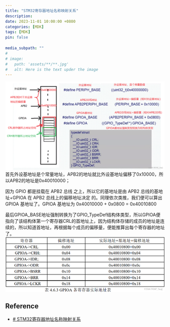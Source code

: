 ```yaml
---
title: "STM32寄存器地址名称映射关系"
description: 
date: 2023-11-01 10:00:00 +0800
categories: [MDK]
tags: [MDK]
pin: false

media_subpath: ""
#
# image:
#   path: 'assets/**/**.jpg'
#   alt: Here is the text upder the image
---
```


![输入图片说明](/imgs/mdk-register-map/2023-11-01/fJBmoLGaXXExi0K2.png)  
首先外设基地址是个常量地址，APB2的地址就比外设基地址偏移了0x10000，所以APB2的地址是0x40010000；

因为 GPIO 都是挂载在 APB2 总线 之上，所以它的基地址是由 APB2 总线的基地址+GPIOA 在 APB2 总线上的偏移地址决定 的。同理依次类推，我们便可以算出 GPIOA 基地址了。GPIOA 基地址为 0x40010000 + 0x0800 = 0x40010800

最后GPIOA_BASE地址强制转换为了GPIO_TypeDef结构体类型，所以GPIOA便指向了该结构体第一个寄存器CRL的首地址上，因为结构体存储的成员的地址是连续的，所以知道首地址，再根据每个成员的偏移量，便能推算出每个寄存器的地址了。  
![输入图片说明](/imgs/mdk-register-map/2023-11-01/vofDFejkcbsl0lWd.png)  

## Reference
- [# STM32寄存器地址名称映射关系](https://blog.csdn.net/weixin_46251230/article/details/126584406) 
